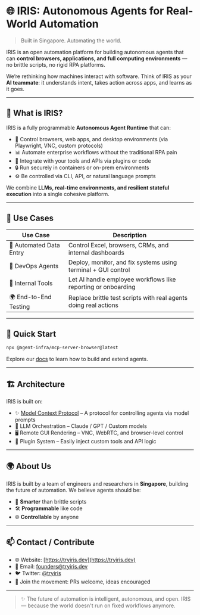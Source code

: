 # 🌐 IRIS: Autonomous Agents for Real-World Automation

> Built in Singapore. Automating the world.

IRIS is an open automation platform for building autonomous agents that can **control browsers, applications, and full computing environments** — no brittle scripts, no rigid RPA platforms.

We’re rethinking how machines interact with software. Think of IRIS as your **AI teammate**: it understands intent, takes action across apps, and learns as it goes.

---

## 🧠 What is IRIS?

IRIS is a fully programmable **Autonomous Agent Runtime** that can:

* 🔁 Control browsers, web apps, and desktop environments (via Playwright, VNC, custom protocols)
* 📊 Automate enterprise workflows without the traditional RPA pain
* 🧩 Integrate with your tools and APIs via plugins or code
* 🔒 Run securely in containers or on-prem environments
* ⚙️ Be controlled via CLI, API, or natural language prompts

We combine **LLMs, real-time environments, and resilient stateful execution** into a single cohesive platform.

---

## 💼 Use Cases

| Use Case                | Description                                                      |
| ----------------------- | ---------------------------------------------------------------- |
| 🧾 Automated Data Entry | Control Excel, browsers, CRMs, and internal dashboards           |
| 🔧 DevOps Agents        | Deploy, monitor, and fix systems using terminal + GUI control    |
| 🏢 Internal Tools       | Let AI handle employee workflows like reporting or onboarding    |
| 🌍 End-to-End Testing   | Replace brittle test scripts with real agents doing real actions |

---

## 🚀 Quick Start

```bash
npx @agent-infra/mcp-server-browser@latest
```

Explore our [docs](https://tryiris.dev) to learn how to build and extend agents.

---

## 🏗️ Architecture

IRIS is built on:

* ✨ [Model Context Protocol](https://github.com/tryiris/mcp) – A protocol for controlling agents via model prompts
* 🧠 LLM Orchestration – Claude / GPT / Custom models
* 🖥️ Remote GUI Rendering – VNC, WebRTC, and browser-level control
* 🧩 Plugin System – Easily inject custom tools and API logic

---

## 🌍 About Us

IRIS is built by a team of engineers and researchers in **Singapore**, building the future of automation. We believe agents should be:

* 🧠 **Smarter** than brittle scripts
* 🛠️ **Programmable** like code
* 🌐 **Controllable** by anyone

---

## 📫 Contact / Contribute

* 🌐 Website: [https://tryiris.dev](https://tryiris.dev)
* 💌 Email: [founders@tryiris.dev](mailto:founders@tryiris.dev)
* 🐦 Twitter: [@tryiris](https://twitter.com/tryiris)
* 🧠 Join the movement: PRs welcome, ideas encouraged

---

> ✨ The future of automation is intelligent, autonomous, and open.
> IRIS — because the world doesn't run on fixed workflows anymore.
